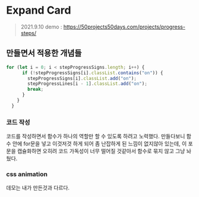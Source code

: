 # Expand Card

> 2021.9.10
> demo : https://50projects50days.com/projects/progress-steps/

## 만들면서 적용한 개념들

```javascript
for (let i = 0; i < stepProgressSigns.length; i++) {
      if (!stepProgressSigns[i].classList.contains("on")) {
        stepProgressSigns[i].classList.add("on");
        stepProgressLines[i - 1].classList.add("on");
        break;
      }
    }
  }
```

### 코드 작성

코드를 작성하면서 함수가 하나의 역할만 할 수 있도록 하려고 노력했다. 만들다보니 함수 안에 for문을 넣고 이것저것 하게 되어 좀 난잡하게 된 느낌이 없지않아 있는데, 이 포문을 캡슐화하면 오히려 코드 가독성이 너무 떨어질 것같아서 함수로 묶지 않고 그냥 놔뒀다.

### css animation

데모는 내가 만든것과 다르다.
